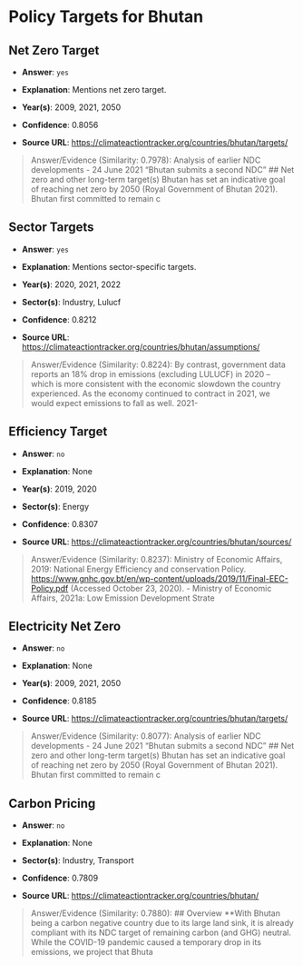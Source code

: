 # Policy Targets for Bhutan


## Net Zero Target

- **Answer**: `yes`

- **Explanation**: Mentions net zero target.

- **Year(s)**: 2009, 2021, 2050

- **Confidence**: 0.8056

- **Source URL**: https://climateactiontracker.org/countries/bhutan/targets/

> Answer/Evidence (Similarity: 0.7978): Analysis of earlier NDC developments   - 24 June 2021 “Bhutan submits a second NDC”   ## Net zero and other long-term target(s)   Bhutan has set an indicative goal of reaching net zero by 2050 (Royal Government of Bhutan 2021). Bhutan first committed to remain c


## Sector Targets

- **Answer**: `yes`

- **Explanation**: Mentions sector-specific targets.

- **Year(s)**: 2020, 2021, 2022

- **Sector(s)**: Industry, Lulucf

- **Confidence**: 0.8212

- **Source URL**: https://climateactiontracker.org/countries/bhutan/assumptions/

> Answer/Evidence (Similarity: 0.8224): By contrast, government data reports an 18% drop in emissions (excluding LULUCF) in 2020 – which is more consistent with the economic slowdown the country experienced. As the economy continued to contract in 2021, we would expect emissions to fall as well. 2021-


## Efficiency Target

- **Answer**: `no`

- **Explanation**: None

- **Year(s)**: 2019, 2020

- **Sector(s)**: Energy

- **Confidence**: 0.8307

- **Source URL**: https://climateactiontracker.org/countries/bhutan/sources/

> Answer/Evidence (Similarity: 0.8237): Ministry of Economic Affairs, 2019: National Energy Efficiency and conservation Policy. https://www.gnhc.gov.bt/en/wp-content/uploads/2019/11/Final-EEC-Policy.pdf (Accessed October 23, 2020). - Ministry of Economic Affairs, 2021a: Low Emission Development Strate


## Electricity Net Zero

- **Answer**: `no`

- **Explanation**: None

- **Year(s)**: 2009, 2021, 2050

- **Confidence**: 0.8185

- **Source URL**: https://climateactiontracker.org/countries/bhutan/targets/

> Answer/Evidence (Similarity: 0.8077): Analysis of earlier NDC developments   - 24 June 2021 “Bhutan submits a second NDC”   ## Net zero and other long-term target(s)   Bhutan has set an indicative goal of reaching net zero by 2050 (Royal Government of Bhutan 2021). Bhutan first committed to remain c


## Carbon Pricing

- **Answer**: `no`

- **Explanation**: None

- **Sector(s)**: Industry, Transport

- **Confidence**: 0.7809

- **Source URL**: https://climateactiontracker.org/countries/bhutan/

> Answer/Evidence (Similarity: 0.7880): ## Overview   **With Bhutan being a carbon negative country due to its large land sink, it is already compliant with its NDC target of remaining carbon (and GHG) neutral. While the COVID-19 pandemic caused a temporary drop in its emissions, we project that Bhuta
